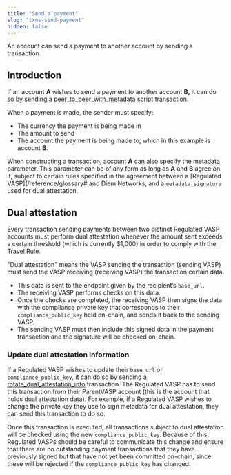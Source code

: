 ```yaml
---
title: "Send a payment"
slug: "txns-send-payment"
hidden: false
---
```

An account can send a payment to another account by sending a transaction.

## Introduction

If an account **A** wishes to send a payment to another account **B,** it can do so by sending a [peer_to_peer_with_metadata](https://github.com/diem/diem/blob/main/diem-move/diem-framework/script_documentation/script_documentation.md#script-peer_to_peer_with_metadata) script transaction.

When a payment is made, the sender must specify:
* The currency the payment is being made in
* The amount to send
* The account the payment is being made to, which in this example is account **B**.

When constructing a transaction, account **A** can also specify the metadata parameter. This parameter can be of any form as long as **A** and **B** agree on it, subject to certain rules specified in the agreement between a [Regulated VASP](/reference/glossary# and Diem Networks, and a  `metadata_signature` used for dual attestation.

## Dual attestation

Every transaction sending payments between two distinct Regulated VASP accounts must perform dual attestation whenever the amount sent exceeds a certain threshold (which is currently $1,000) in order to comply with the Travel Rule.

"Dual attestation" means the VASP sending the transaction (sending VASP) must send the VASP receiving (receiving VASP) the transaction certain data.
* This data is sent to the endpoint given by the recipient’s `base_url`.
* The receiving VASP performs checks on this data.
* Once the checks are completed, the receiving VASP then signs the data with the compliance private key that corresponds to their `compliance_public_key` held on-chain, and sends it back to the sending VASP.
* The sending VASP must then include this signed data in the payment transaction and the signature will be checked on-chain.

### Update dual attestation information

If a Regulated VASP wishes to update their `base_url` or `compliance_public_key`, it can do so by sending a [rotate_dual_attestation_info](https://github.com/diem/diem/blob/main/diem-move/diem-framework/script_documentation/script_documentation.md#script-rotate_dual_attestation_info) transaction. The Regulated VASP has to send this transaction from their ParentVASP account (this is the account that holds dual attestation data). For example, if a Regulated VASP wishes to change the private key they use to sign metadata for dual attestation, they can send this transaction to do so.

Once this transaction is executed, all transactions subject to dual attestation will be checked using the new `compliance_public_key`. Because of this, Regulated VASPs should be careful to communicate this change and ensure that there are no outstanding payment transactions that they have previously signed but that have not yet been committed on-chain, since these will be rejected if the `compliance_public_key` has changed.
